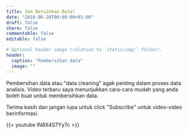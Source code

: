 ```yaml
---
title: Jom Bersihkan Data!
date: "2018-06-28T00:00:00+01:00"
draft: false
share: false
commentable: false
editable: false

# Optional header image (relative to `static/img/` folder).
header:
  caption: "Pembersihan data"
  image: ""
---
```


Pembersihan data atau "data cleaning" agak penting dalam proses data analisis. Video terbaru saya menunjukkan cara-cara mudah yang anda boleh buat untuk membersihkan data.

Terima kasih dan jangan lupa untuk click "Subscribe" untuk video-video berinformasi.

{{< youtube lN8X4S7Yy7c >}}
